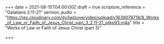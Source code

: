 +++
date = 2021-08-15T04:00:00Z
draft = true
scripture_reference = "Galatians 2:11-21"
sermon_audio = "https://res.cloudinary.com/dy3wlzuye/video/upload/v1639078718/8_Works_of_Law_or_Faith_of_Jesus_Christ_part_3_2.11-21_ptkp93.m4a"
title = "Works of Law or Faith of Jesus Christ (part 3)"

+++
